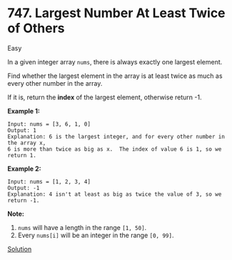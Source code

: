 # 747. Largest Number At Least Twice of Others

Easy

In a given integer array `nums`, there is always exactly one largest element.

Find whether the largest element in the array is at least twice as much as every other number in the array.

If it is, return the **index** of the largest element, otherwise return -1.

**Example 1:**

```
Input: nums = [3, 6, 1, 0]
Output: 1
Explanation: 6 is the largest integer, and for every other number in the array x,
6 is more than twice as big as x.  The index of value 6 is 1, so we return 1.
```

 

**Example 2:**

```
Input: nums = [1, 2, 3, 4]
Output: -1
Explanation: 4 isn't at least as big as twice the value of 3, so we return -1.
```

 

**Note:**

1. `nums` will have a length in the range `[1, 50]`.
2. Every `nums[i]` will be an integer in the range `[0, 99]`.





[Solution](./Solution.md)



